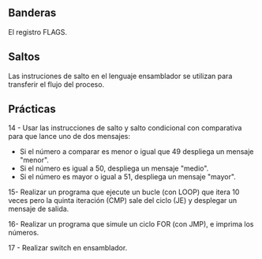 ## Banderas

El registro FLAGS.

## Saltos

Las instruciones de salto en el lenguaje ensamblador se utilizan para transferir el flujo del proceso.

## Prácticas

14 - Usar las instrucciones de salto y salto condicional con comparativa para que lance uno de dos mensajes:
- Si el número a comparar es menor o igual que 49 despliega un mensaje "menor".
- Si el número es igual a 50, despliega un mensaje "medio".
- Si el número es mayor o igual a 51, despliega un mensaje "mayor".

15- Realizar un programa que ejecute un bucle (con LOOP) que itera 10 veces pero la quinta iteración (CMP) sale del ciclo (JE) y desplegar un mensaje de salida.

16- Realizar un programa que simule un ciclo FOR (con JMP), e imprima los números.

17 - Realizar switch en ensamblador.
